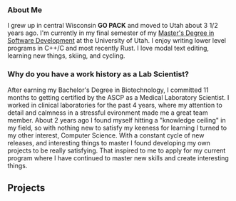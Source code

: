 ### About Me
I grew up in central Wisconsin **GO PACK** and moved to Utah about 3 1/2 years ago. I'm currently in my final semester of my [Master's Degree in Software Development](https://msd.utah.edu/) at the University of Utah. I enjoy writing lower level programs in C++/C and most recently Rust. I love modal text editing, learning new things, skiing, and cycling.

### Why do you have a work history as a Lab Scientist?
After earning my Bachelor's Degree in Biotechnology, I committed 11 months to getting certified by the ASCP as a Medical Laboratory Scientist. I worked in clinical laboratories for the past 4 years, where my attention to detail and calmness in a stressful evironment made me a great team member. About 2 years ago I found myself hitting a "knowledge ceiling" in my field, so with nothing new to satisfy my keeness for learning I turned to my other interest, Computer Science. With a constant cycle of new releases, and interesting things to master I found developing my own projects to be really satisfying. That inspired to me to apply for my current program where I have continued to master new skills and create interesting things.

## Projects
